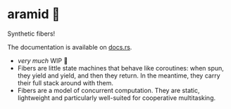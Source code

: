# aramid 🧵

Synthetic fibers!

The documentation is available on
[docs.rs](https://docs.rs/aramid/latest/aramid/).

- _very much_ WIP 🚧
- Fibers are little state machines that behave like coroutines: when spun, they
  yield and yield, and then they return. In the meantime, they carry their full
  stack around with them.
- Fibers are a model of concurrent computation. They are static, lightweight and
  particularly well-suited for cooperative multitasking.
